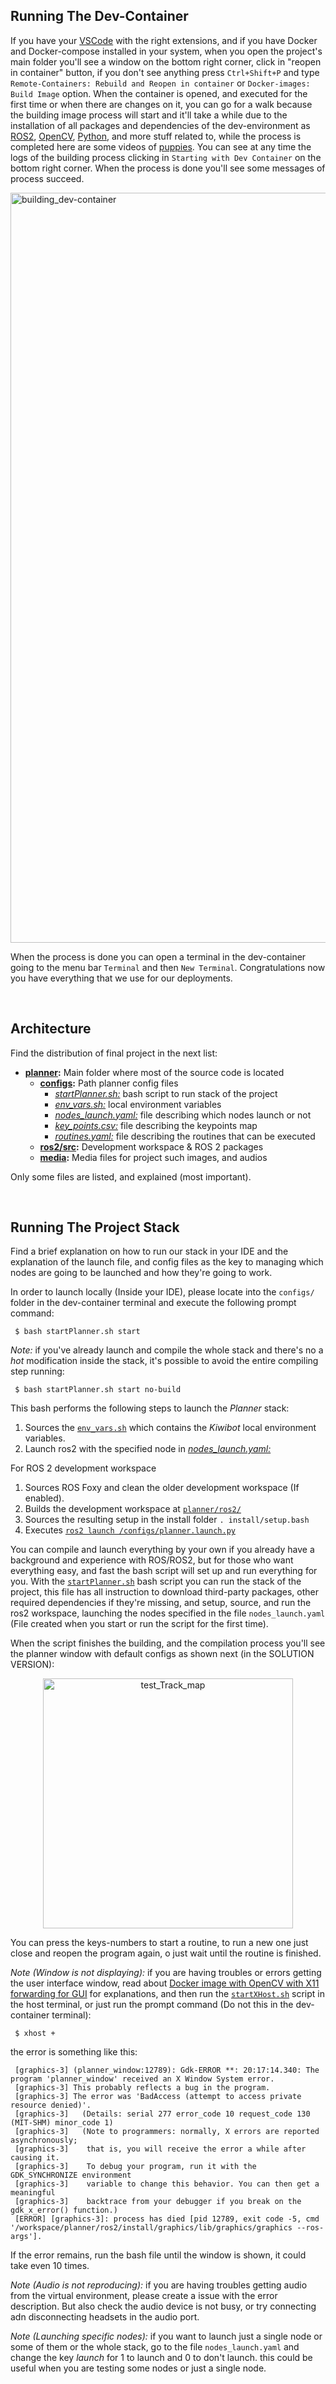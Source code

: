 <!-- ---------------------------------------------------------------------- -->
## **Running The Dev-Container**
 
If you have your [VSCode](https://code.visualstudio.com/) with the right extensions, and if you have Docker and Docker-compose installed in your system, when you open the project's main folder you'll see a window on the bottom right corner, click in "reopen in container" button, if you don't see anything press `Ctrl+Shift+P` and type `Remote-Containers: Rebuild and Reopen in container` or `Docker-images: Build Image` option. When the container is opened, and executed for the first time or when there are changes on it, you can go for a walk because the building image process will start and it'll take a while due to the installation of all packages and dependencies of the dev-environment as [ROS2](https://index.ros.org/doc/ros2/), [OpenCV](https://opencv.org/), [Python](https://www.python.org/), and more stuff related to, while the process is completed here are some videos of [puppies](https://www.youtube.com/watch?v=mRf3-JkwqfU). You can see at any time the logs of the building process clicking in `Starting with Dev Container` on the bottom right corner. When the process is done you'll see some messages of process succeed.
 
<img src="https://user-images.githubusercontent.com/43115782/87437367-d5806200-c5b3-11ea-9bf2-836e45f46ed8.gif" alt="building_dev-container" width="1200">
 
When the process is done you can open a terminal in the dev-container going to the menu bar `Terminal` and then `New Terminal`. Congratulations now you have everything that we use for our deployments.
 

<br />

<!-- ---------------------------------------------------------------------- -->
## **Architecture**
 
Find the distribution of final project in the next list:
 
- **[planner](planner):** Main folder where most of the source code is located
  - **[configs](planner/configs):** Path planner config files
     - [*startPlanner.sh:*](planner/configs/startPlanner.sh) bash script to run stack of the project
     - [*env_vars.sh:*](planner/configs/env_vars.sh) local environment variables
     - [*nodes_launch.yaml:*](planner/configs/nodes_launch.yaml) file describing which nodes launch or not
     - [*key_points.csv:*](planner/configs/key_points.csv) file describing the keypoints map
     - [*routines.yaml:*](planner/configs/routines.yaml) file describing the routines that can be executed
  - **[ros2/src](rover/ros2/src):** Development workspace & ROS 2 packages
  - **[media](planner/media):** Media files for project such images, and audios 

Only some files are listed, and explained (most important).
 
<br />
 

<!-- ---------------------------------------------------------------------- -->
## **Running The Project Stack**
 
Find a brief explanation on how to run our stack in your IDE and the explanation of the launch file, and config files as the key to managing which nodes are going to be launched and how they're going to work.
 
In order to launch locally (Inside your IDE), please locate into the `configs/` folder in the dev-container terminal and execute the following prompt command:
 
     $ bash startPlanner.sh start

*Note:* if you've already launch and compile the whole stack and there's no a *hot* modification inside the stack, it's possible to avoid the entire compiling step running:

     $ bash startPlanner.sh start no-build

This bash performs the following steps to launch the *Planner* stack:
 
1. Sources the [`env_vars.sh`](planner/configs/env_vars.sh) which contains the *Kiwibot* local environment variables.
2. Launch ros2 with the specified node in [*nodes_launch.yaml:*](planner/configs/nodes_launch.yaml)

For ROS 2 development workspace
 
1. Sources ROS Foxy and clean the older development workspace (If enabled).
2. Builds the development workspace at [`planner/ros2/`](planner/ros2)
3. Sources the resulting setup in the install folder `. install/setup.bash`
4. Executes [`ros2 launch /configs/planner.launch.py`](planner/configs/planner.launch.py)
 
You can compile and launch everything by your own if you already have a background and experience with ROS/ROS2, but for those who want everything easy, and fast the bash script will set up and run everything for you. With the [``startPlanner.sh``](planner/configs/startPlanner.sh) bash script you can run the stack of the project, this file has all instruction to download third-party packages, other required dependencies if they're missing, and setup, source, and run the ros2 workspace, launching the nodes specified in the file ``nodes_launch.yaml`` (File created when you start or run the script for the first time).
 

When the script finishes the building, and the compilation process you'll see the planner window with default configs as shown next (in the SOLUTION VERSION):
 
 <p align="center">
     <img src="https://user-images.githubusercontent.com/43115782/114318886-99dbdf80-9ad4-11eb-947a-e7c6e417fec2.gif" alt="test_Track_map" width="400"/> 
</p>
  
You can press the keys-numbers to start a routine, to run a new one just close and reopen the program again, o just wait until the routine is finished.

*Note (Window is not displaying):* if you are having troubles or errors getting the user interface window, read about [Docker image with OpenCV with X11 forwarding for GUI](https://marcosnietoblog.wordpress.com/2017/04/30/docker-image-with-opencv-with-x11-forwarding-for-gui/) for explanations, and then run the  [``startXHost.sh``](planner/configs/startXHost.sh) script in the host terminal, or just run the prompt command (Do not this in the dev-container terminal):
 
     $ xhost +

the error is something like this: 

     [graphics-3] (planner_window:12789): Gdk-ERROR **: 20:17:14.340: The program 'planner_window' received an X Window System error.
     [graphics-3] This probably reflects a bug in the program.
     [graphics-3] The error was 'BadAccess (attempt to access private resource denied)'.
     [graphics-3]   (Details: serial 277 error_code 10 request_code 130 (MIT-SHM) minor_code 1)
     [graphics-3]   (Note to programmers: normally, X errors are reported asynchronously;
     [graphics-3]    that is, you will receive the error a while after causing it.
     [graphics-3]    To debug your program, run it with the GDK_SYNCHRONIZE environment
     [graphics-3]    variable to change this behavior. You can then get a meaningful
     [graphics-3]    backtrace from your debugger if you break on the gdk_x_error() function.)
     [ERROR] [graphics-3]: process has died [pid 12789, exit code -5, cmd '/workspace/planner/ros2/install/graphics/lib/graphics/graphics --ros-args'].

If the error remains, run the bash file until the window is shown, it could take even 10 times.

*Note (Audio is not reproducing):* if you are having troubles getting audio from the virtual environment, please create a issue with the error description. But also check the audio device is not busy, or try connecting adn disconnecting headsets in the audio port.

*Note (Launching specific nodes):* if you want to launch just a single node or some of them or the whole stack, go to the file ``nodes_launch.yaml`` and change the key *launch* for 1 to launch and 0 to don't launch. this could be useful when you are testing some nodes or just a single node.


<br />
